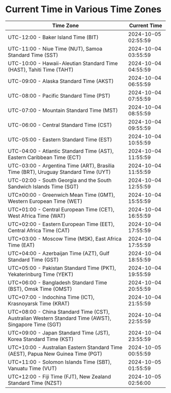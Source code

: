 # Current Time in Various Time Zones

| Time Zone | Current Time |
|-----------|--------------|
| UTC-12:00 - Baker Island Time (BIT) | 2024-10-05 02:55:59 |
| UTC-11:00 - Niue Time (NUT), Samoa Standard Time (SST) | 2024-10-04 03:55:59 |
| UTC-10:00 - Hawaii-Aleutian Standard Time (HAST), Tahiti Time (TAHT) | 2024-10-04 04:55:59 |
| UTC-09:00 - Alaska Standard Time (AKST) | 2024-10-04 06:55:59 |
| UTC-08:00 - Pacific Standard Time (PST) | 2024-10-04 07:55:59 |
| UTC-07:00 - Mountain Standard Time (MST) | 2024-10-04 08:55:59 |
| UTC-06:00 - Central Standard Time (CST) | 2024-10-04 09:55:59 |
| UTC-05:00 - Eastern Standard Time (EST) | 2024-10-04 10:55:59 |
| UTC-04:00 - Atlantic Standard Time (AST), Eastern Caribbean Time (ECT) | 2024-10-04 11:55:59 |
| UTC-03:00 - Argentina Time (ART), Brasília Time (BRT), Uruguay Standard Time (UYT) | 2024-10-04 11:55:59 |
| UTC-02:00 - South Georgia and the South Sandwich Islands Time (SGT) | 2024-10-04 12:55:59 |
| UTC±00:00 - Greenwich Mean Time (GMT), Western European Time (WET) | 2024-10-04 15:55:59 |
| UTC+01:00 - Central European Time (CET), West Africa Time (WAT) | 2024-10-04 16:55:59 |
| UTC+02:00 - Eastern European Time (EET), Central Africa Time (CAT) | 2024-10-04 17:55:59 |
| UTC+03:00 - Moscow Time (MSK), East Africa Time (EAT) | 2024-10-04 17:55:59 |
| UTC+04:00 - Azerbaijan Time (AZT), Gulf Standard Time (GST) | 2024-10-04 18:55:59 |
| UTC+05:00 - Pakistan Standard Time (PKT), Yekaterinburg Time (YEKT) | 2024-10-04 19:55:59 |
| UTC+06:00 - Bangladesh Standard Time (BST), Omsk Time (OMST) | 2024-10-04 20:55:59 |
| UTC+07:00 - Indochina Time (ICT), Krasnoyarsk Time (KRAT) | 2024-10-04 21:55:59 |
| UTC+08:00 - China Standard Time (CST), Australian Western Standard Time (AWST), Singapore Time (SGT) | 2024-10-04 22:55:59 |
| UTC+09:00 - Japan Standard Time (JST), Korea Standard Time (KST) | 2024-10-04 23:55:59 |
| UTC+10:00 - Australian Eastern Standard Time (AEST), Papua New Guinea Time (PGT) | 2024-10-05 00:55:59 |
| UTC+11:00 - Solomon Islands Time (SBT), Vanuatu Time (VUT) | 2024-10-05 01:55:59 |
| UTC+12:00 - Fiji Time (FJT), New Zealand Standard Time (NZST) | 2024-10-05 02:56:00 |

